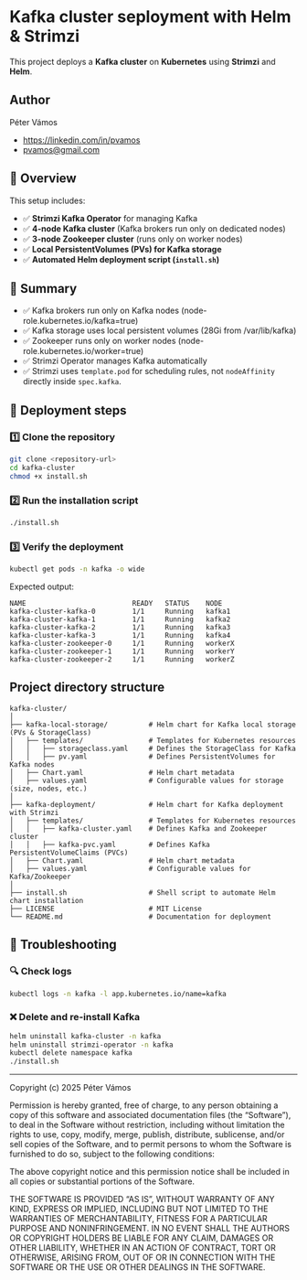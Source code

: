 # Kafka cluster seployment with Helm & Strimzi

This project deploys a **Kafka cluster** on **Kubernetes** using **Strimzi** and **Helm**.

## Author

Péter Vámos
- https://linkedin.com/in/pvamos
- pvamos@gmail.com

## 📜 Overview

This setup includes:
- ✅ **Strimzi Kafka Operator** for managing Kafka
- ✅ **4-node Kafka cluster** (Kafka brokers run only on dedicated nodes)
- ✅ **3-node Zookeeper cluster** (runs only on worker nodes)
- ✅ **Local PersistentVolumes (PVs) for Kafka storage**
- ✅ **Automated Helm deployment script (`install.sh`)**

## 📜 Summary
- ✅ Kafka brokers run only on Kafka nodes (node-role.kubernetes.io/kafka=true)
- ✅ Kafka storage uses local persistent volumes (28Gi from /var/lib/kafka)
- ✅ Zookeeper runs only on worker nodes (node-role.kubernetes.io/worker=true)
- ✅ Strimzi Operator manages Kafka automatically
- ✅ Strimzi uses `template.pod` for scheduling rules, not `nodeAffinity` directly inside `spec.kafka`.

## 🚀 Deployment steps

### 1️⃣ Clone the repository
```sh
git clone <repository-url>
cd kafka-cluster
chmod +x install.sh
```

### 2️⃣ Run the installation script
```sh
./install.sh
```

### 3️⃣ Verify the deployment
```sh
kubectl get pods -n kafka -o wide
```

Expected output:
```
NAME                          READY   STATUS    NODE
kafka-cluster-kafka-0         1/1     Running   kafka1
kafka-cluster-kafka-1         1/1     Running   kafka2
kafka-cluster-kafka-2         1/1     Running   kafka3
kafka-cluster-kafka-3         1/1     Running   kafka4
kafka-cluster-zookeeper-0     1/1     Running   workerX
kafka-cluster-zookeeper-1     1/1     Running   workerY
kafka-cluster-zookeeper-2     1/1     Running   workerZ
```

## Project directory structure
```
kafka-cluster/
│
├── kafka-local-storage/          # Helm chart for Kafka local storage (PVs & StorageClass)
│   ├── templates/                # Templates for Kubernetes resources
│   │   ├── storageclass.yaml     # Defines the StorageClass for Kafka
│   │   ├── pv.yaml               # Defines PersistentVolumes for Kafka nodes
│   ├── Chart.yaml                # Helm chart metadata
│   ├── values.yaml               # Configurable values for storage (size, nodes, etc.)
│
├── kafka-deployment/             # Helm chart for Kafka deployment with Strimzi
│   ├── templates/                # Templates for Kubernetes resources
│   │   ├── kafka-cluster.yaml    # Defines Kafka and Zookeeper cluster
│   │   ├── kafka-pvc.yaml        # Defines Kafka PersistentVolumeClaims (PVCs)
│   ├── Chart.yaml                # Helm chart metadata
│   ├── values.yaml               # Configurable values for Kafka/Zookeeper
│
├── install.sh                    # Shell script to automate Helm chart installation
├── LICENSE                       # MIT License
└── README.md                     # Documentation for deployment
```

## 📌 Troubleshooting

### 🔍 Check logs

```sh
kubectl logs -n kafka -l app.kubernetes.io/name=kafka
```

### ❌ Delete and re-install Kafka
```sh
helm uninstall kafka-cluster -n kafka
helm uninstall strimzi-operator -n kafka
kubectl delete namespace kafka
./install.sh
```

---

Copyright (c) 2025 Péter Vámos

Permission is hereby granted, free of charge, to any person obtaining a copy of this software and associated documentation files (the “Software”), to deal in the Software without restriction, including without limitation the rights to use, copy, modify, merge, publish, distribute, sublicense, and/or sell copies of the Software, and to permit persons to whom the Software is furnished to do so, subject to the following conditions:

The above copyright notice and this permission notice shall be included in all copies or substantial portions of the Software.

THE SOFTWARE IS PROVIDED “AS IS”, WITHOUT WARRANTY OF ANY KIND, EXPRESS OR IMPLIED, INCLUDING BUT NOT LIMITED TO THE WARRANTIES OF MERCHANTABILITY, FITNESS FOR A PARTICULAR PURPOSE AND NONINFRINGEMENT. IN NO EVENT SHALL THE AUTHORS OR COPYRIGHT HOLDERS BE LIABLE FOR ANY CLAIM, DAMAGES OR OTHER LIABILITY, WHETHER IN AN ACTION OF CONTRACT, TORT OR OTHERWISE, ARISING FROM, OUT OF OR IN CONNECTION WITH THE SOFTWARE OR THE USE OR OTHER DEALINGS IN THE SOFTWARE.

